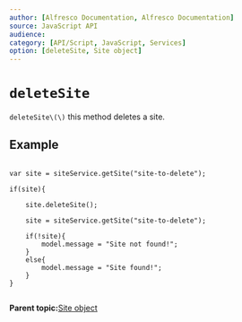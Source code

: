 ```yaml
---
author: [Alfresco Documentation, Alfresco Documentation]
source: JavaScript API
audience: 
category: [API/Script, JavaScript, Services]
option: [deleteSite, Site object]
---
```


# `deleteSite`

`deleteSite\(\)` this method deletes a site.

## Example

```

var site = siteService.getSite("site-to-delete");

if(site){
    
    site.deleteSite();

    site = siteService.getSite("site-to-delete");

    if(!site){
        model.message = "Site not found!";
    }
    else{
        model.message = "Site found!";
    }
}        
      
```

**Parent topic:**[Site object](../references/API-JS-Site.md)

